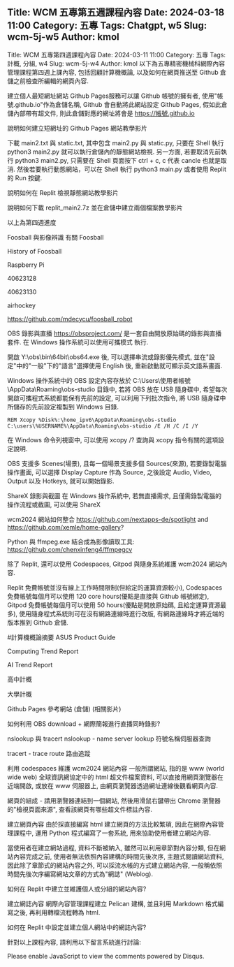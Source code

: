 Title: WCM 五專第五週課程內容
Date: 2024-03-18 11:00
Category: 五專
Tags: Chatgpt, w5
Slug: wcm-5j-w5
Author: kmol
---
Title: WCM 五專第四週課程內容 Date: 2024-03-11 11:00 Category: 五專 Tags: 計概, 分組, w4 Slug: wcm-5j-w4 Author: kmol
以下為五專精密機械科網際內容管理課程第四週上課內容, 包括回顧計算機概論, 以及如何在網頁推送至 Github 倉儲之前檢查所編輯的網頁內容.

建立個人最短網址網站
Github Pages服務可以讓 Github 帳號的擁有者, 使用"帳號.github.io"作為倉儲名稱, Github 會自動將此網站設定 Github Pages, 假如此倉儲內部帶有超文件, 則此倉儲對應的網址將會是 https://帳號.github.io

說明如何建立短網址的 Github Pages 網站教學影片

下載 main2.txt 與 static.txt, 其中包含 main2.py 與 static.py, 只要在 Shell 執行 python3 main2.py 就可以執行倉儲內的靜態網站檢視. 另一方面, 若要取消先前執行 python3 main2.py, 只需要在 Shell 頁面按下 ctrl + c, c 代表 cancle 也就是取消. 然後若要執行動態網站，可以在 Shell 執行 python3 main.py 或者使用 Replit 的 Run 按鍵.

說明如何在 Replit 檢視靜態網站教學影片

說明如何下載 replit_main2.7z 並在倉儲中建立兩個檔案教學影片

以上為第四週進度

Foosball 與影像辨識
有關 Foosball

History of Foosball

Raspberry Pi

40623128

40623130

airhockey

https://github.com/mdecycu/foosball_robot

OBS 錄影與直播
https://obsproject.com/ 是一套自由開放原始碼的錄影與直播套件. 在 Windows 操作系統可以使用可攜模式 執行.

開啟 Y:\obs\bin\64bit\obs64.exe 後, 可以選擇串流或錄影優先模式, 並在"設定"中的"一般"下的"語言"選擇使用 English 後, 重新啟動就可顯示英文語系畫面.

Windows 操作系統中的 OBS 設定內容存放於 C:\Users\使用者帳號\AppData\Roaming\obs-studio 目錄中, 若將 OBS 放在 USB 隨身碟中, 希望每次開啟可攜程式系統都能保有先前的設定, 可以利用下列批次指令, 將 USB 隨身碟中所儲存的先前設定複製到 Windows 目錄.

    REM Xcopy %Disk%:\home_ipv6\AppData\Roaming\obs-studio C:\users\%USERNAME%\AppData\Roaming\obs-studio /E /H /C /I /Y
在 Windows 命令列視窗中, 可以使用 xcopy /? 查詢與 xcopy 指令有關的選項設定說明.

OBS 支援多 Scenes(場景), 且每一個場景支援多個 Sources(來源), 若要錄製電腦操作畫面, 可以選擇 Display Capture 作為 Source, 之後設定 Audio, Video, Output 以及 Hotkeys, 就可以開始錄影.

ShareX 錄影與截圖
在 Windows 操作系統中, 若無直播需求, 且僅需錄製電腦的操作流程或截圖, 可以使用 ShareX

wcm2024 網站如何整合 https://github.com/nextapps-de/spotlight and https://github.com/xemle/home-gallery?

Python 與 ffmpeg.exe 結合成為影像讀取工具: https://github.com/chenxinfeng4/ffmpegcv

除了 Replit, 還可以使用 Codespaces, Gitpod 與隨身系統維護 wcm2024 網站內容.

Replit 免費帳號並沒有線上工作時間限制(但給定的運算資源較小), Codespaces 免費帳號每個月可以使用 120 core hours(優點是直接與 Github 帳號綁定), Gitpod 免費帳號每個月可以使用 50 hours(優點是開放原始碼, 且給定運算資源最多), 使用隨身程式系統則可在沒有網路連線時進行改版, 有網路連線時才將近端的版本推到 Github 倉儲.

#計算機概論摘要 ASUS Product Guide

Computing Trend Report

AI Trend Report

高中計概

大學計概

Github Pages 參考網站 (倉儲) (相關影片)

如何利用 OBS download + 網際簡報進行直播同時錄影?

nslookup 與 tracert
nslookup - name server lookup 符號名稱伺服器查詢

tracert - trace route 路由追蹤

利用 codespaces 維護 wcm2024 網站內容
一般所謂網站, 指的是 www (world wide web) 全球資訊網協定中的 html 超文件檔案資料, 可以直接用網頁瀏覽器在近端開啟, 或放在 www 伺服器上, 由網頁瀏覽器透過網址連線後觀看網頁內容.

網頁的組成 - 請用瀏覽器連結到一個網站, 然後用滑鼠右鍵帶出 Chrome 瀏覽器的"檢視頁面來源", 查看該網頁有哪些超文件標註內容.

建立網頁內容
由於採直接編寫 html 建立網頁的方法比較繁瑣, 因此在網際內容管理課程中, 運用 Python 程式編寫了一套系統, 用來協助使用者建立網站內容.

當使用者在建立網站過程, 資料不斷被納入, 雖然可以利用章節對內容分類, 但在網站內容完成之前, 使用者無法依照內容建構的時間先後次序, 主題式閱讀網站資料, 因此除了章節式的網站內容之外, 可以採流水帳的方式建立網站內容, 一般稱依照時間先後次序編寫網站文章的方式為"網誌" (Weblog).

如何在 Replit 中建立並維護個人或分組的網站內容?

建立網誌內容
網際內容管理課程建立 Pelican 建構, 並且利用 Markdown 格式編寫之後, 再利用轉檔流程轉為 html.

如何在 Replit 中設定並建立個人網站中的網誌內容?

針對以上課程內容, 請利用以下留言系統進行討論:

Please enable JavaScript to view the comments powered by Disqus.